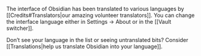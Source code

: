 The interface of Obsidian has been translated to various languages by [[Credits#Translators|our amazing volunteer translators]]. You can change the interface language either in Settings → About or in the [[Vault switcher]].

Don’t see your language in the list or seeing untranslated bits? Consider [[Translations|help us translate Obsidian into your language]].
